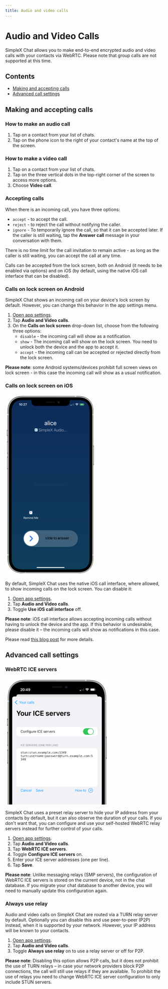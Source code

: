 ```yaml
---
title: Audio and video calls
---
```

# Audio and Video Calls

SimpleX Chat allows you to make end-to-end encrypted audio and video calls with your contacts via WebRTC. Please note that group calls are not supported at this time.

## Contents

- [Making and accepting calls](#making-and-accepting-calls)
- [Advanced call settings](#advanced-call-settings)

## Making and accepting calls

### How to make an audio call

1. Tap on a contact from your list of chats.
2. Tap on the phone icon to the right of your contact's name at the top of the screen.

### How to make a video call

1. Tap on a contact from your list of chats.
2. Tap on the three vertical dots in the top-right corner of the screen to access more options.
3. Choose **Video call**.

### Accepting calls

When there is an incoming call, you have three options:

- `accept` - to accept the call.
- `reject` - to reject the call without notifying the caller.
- `ignore` - To temporarily ignore the call, so that it can be accepted later. If the caller is still waiting, tap the **Answer call** message in your conversation with them.

There is no time limit for the call invitation to remain active - as long as the caller is still waiting, you can accept the call at any time.

Calls can be accepted from the lock screen, both on Android (it needs to be enabled via options) and on iOS (by default, using the native iOS call interface that can be disabled).

### Calls on lock screen on Android

SimpleX Chat shows an incoming call on your device's lock screen by default. However, you can change this behavior in the app settings menu.

1. [Open app settings](./app-settings.md#opening-app-settings).
2. Tap **Audio and Video calls**.
3. On the **Calls on lock screen** drop-down list, choose from the following three options:
   - `disable` - the incoming call will show as a notification.
   - `show` - The incoming call will show on the lock screen. You need to unlock both the device and the app to accept it.
   - `accept` - the incoming call can be accepted or rejected directly from the lock screen. 

**Please note**: some Android systems/devices prohibit full screen views on lock screen - in this case the incoming call will show as a usual notification.

### Calls on lock screen on iOS

<img src="../../blog/images/20230328-call1.png" width="288">

By default, SimpleX Chat uses the native iOS call interface, where allowed, to show incoming calls on the lock screen. You can disable it:

1. [Open app settings](./app-settings.md#opening-app-settings).
2. Tap **Audio and Video calls**.
3. Toggle **Use iOS call interface** off.

**Please note**: iOS call interface allows accepting incoming calls without having to unlock the device and the app. If this behavior is undesirable, please disable it – the incoming calls will show as notifications in this case.

Please read [this blog post](../../blog/20230328-simplex-chat-v4-6-hidden-profiles.md#improved-audiovideo-calls) for more details.

## Advanced call settings

### WebRTC ICE servers

<img src="../../blog/images/20220928-ice-servers.png" width="330">

SimpleX Chat uses a preset relay server to hide your IP address from your contacts by default, but it can also observe the duration of your calls. If you don't want that, you can configure and use your self-hosted WebRTC relay servers instead for further control of your calls.

1. [Open app settings](./app-settings.md#opening-app-settings).
2. Tap **Audio and Video calls**.
3. Tap **WebRTC ICE servers**.
4. Toggle **Configure ICE servers** on.
5. Enter your ICE server addresses (one per line).
6. Tap **Save**.

**Please note**: Unlike messaging relays (SMP servers), the configuration of WebRTC ICE servers is stored on the current device, not in the chat database. If you migrate your chat database to another device, you will need to manually update this configuration again.

### Always use relay

Audio and video calls on SimpleX Chat are routed via a TURN relay server by default. Optionally you can disable this and use peer-to-peer (P2P) instead, when it is supported by your network. However, your IP address will be known to your contacts.

1. [Open app settings](./app-settings.md#opening-app-settings).
2. Tap **Audio and Video calls**.
3. Toggle **Always use relay** on to use a relay server or off for P2P.

**Please note**: Disabling this option allows P2P calls, but it does not prohibit the use of TURN relays – in case your network providers block P2P connections, the call will still use relays if they are available. To prohibit the use of relays you need to change WebRTC ICE server configuration to only include STUN servers.